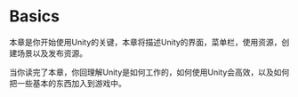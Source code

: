 # Basics 
本章是你开始使用Unity的关键，本章将描述Unity的界面，菜单栏，使用资源，创建场景以及发布资源。

当你读完了本章，你回理解Unity是如何工作的，如何使用Unity会高效，以及如何把一些基本的东西加入到游戏中。
